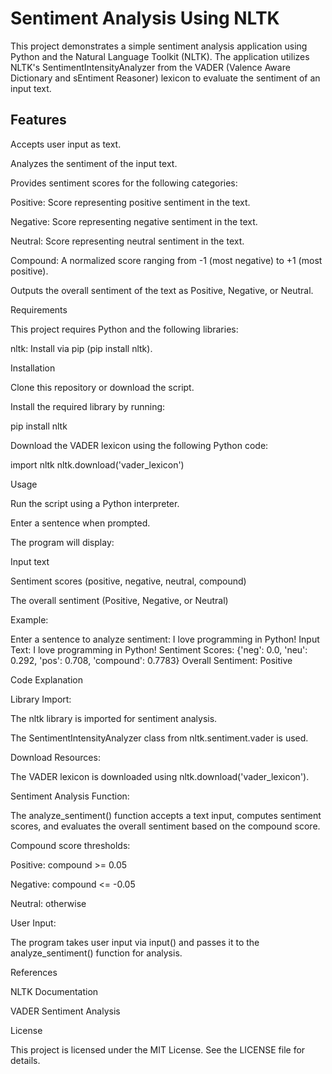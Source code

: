 # Sentiment Analysis Using NLTK

  This project demonstrates a simple sentiment analysis application using Python and the Natural Language Toolkit (NLTK). The application utilizes NLTK's SentimentIntensityAnalyzer from the VADER (Valence Aware Dictionary and sEntiment Reasoner) lexicon to evaluate the sentiment of an input text.

## Features

Accepts user input as text.

Analyzes the sentiment of the input text.

Provides sentiment scores for the following categories:

Positive: Score representing positive sentiment in the text.

Negative: Score representing negative sentiment in the text.

Neutral: Score representing neutral sentiment in the text.

Compound: A normalized score ranging from -1 (most negative) to +1 (most positive).

Outputs the overall sentiment of the text as Positive, Negative, or Neutral.

Requirements

This project requires Python and the following libraries:

nltk: Install via pip (pip install nltk).

Installation

Clone this repository or download the script.

Install the required library by running:

pip install nltk

Download the VADER lexicon using the following Python code:

import nltk
nltk.download('vader_lexicon')

Usage

Run the script using a Python interpreter.

Enter a sentence when prompted.

The program will display:

Input text

Sentiment scores (positive, negative, neutral, compound)

The overall sentiment (Positive, Negative, or Neutral)

Example:

Enter a sentence to analyze sentiment: I love programming in Python!
Input Text: I love programming in Python!
Sentiment Scores: {'neg': 0.0, 'neu': 0.292, 'pos': 0.708, 'compound': 0.7783}
Overall Sentiment: Positive

Code Explanation

Library Import:

The nltk library is imported for sentiment analysis.

The SentimentIntensityAnalyzer class from nltk.sentiment.vader is used.

Download Resources:

The VADER lexicon is downloaded using nltk.download('vader_lexicon').

Sentiment Analysis Function:

The analyze_sentiment() function accepts a text input, computes sentiment scores, and evaluates the overall sentiment based on the compound score.

Compound score thresholds:

Positive: compound >= 0.05

Negative: compound <= -0.05

Neutral: otherwise

User Input:

The program takes user input via input() and passes it to the analyze_sentiment() function for analysis.

References

NLTK Documentation

VADER Sentiment Analysis

License

This project is licensed under the MIT License. See the LICENSE file for details.


